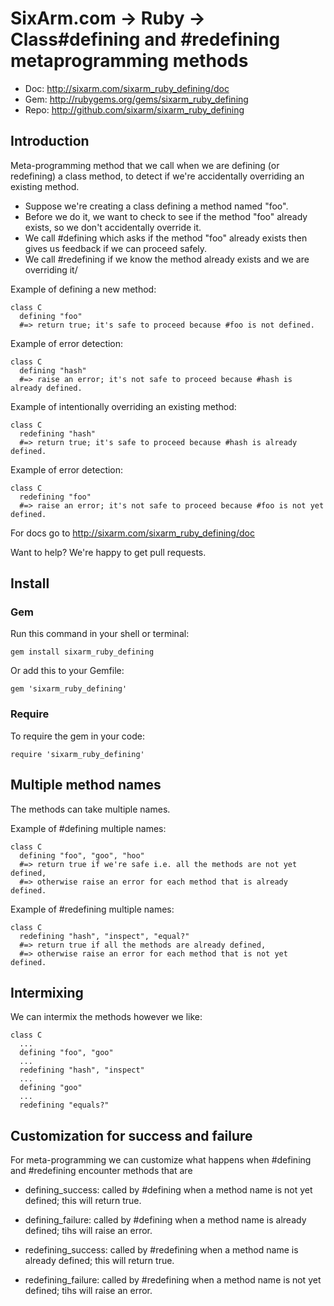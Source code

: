 # SixArm.com → Ruby → <br> Class#defining and #redefining metaprogramming methods

* Doc: <http://sixarm.com/sixarm_ruby_defining/doc>
* Gem: <http://rubygems.org/gems/sixarm_ruby_defining>
* Repo: <http://github.com/sixarm/sixarm_ruby_defining>
<!--header-shut-->


## Introduction

Meta-programming method that we call when we are defining (or redefining) a class method, to detect if we're accidentally overriding an existing method.

  * Suppose we're creating a class defining a method named "foo".
  * Before we do it, we want to check to see if the method "foo" already exists, so we don't accidentally override it.
  * We call #defining which asks if the method "foo" already exists then gives us feedback if we can proceed safely.
  * We call #redefining if we know the method already exists and we are overriding it/

Example of defining a new method:

    class C
      defining "foo" 
      #=> return true; it's safe to proceed because #foo is not defined.

Example of error detection:

    class C
      defining "hash"
      #=> raise an error; it's not safe to proceed because #hash is already defined.

Example of intentionally overriding an existing method:

    class C
      redefining "hash"  
      #=> return true; it's safe to proceed because #hash is already defined.

Example of error detection:

    class C
      redefining "foo"  
      #=> raise an error; it's not safe to proceed because #foo is not yet defined.


For docs go to <http://sixarm.com/sixarm_ruby_defining/doc>

Want to help? We're happy to get pull requests.



<!--install-opent-->

## Install

### Gem

Run this command in your shell or terminal:

    gem install sixarm_ruby_defining

Or add this to your Gemfile:

    gem 'sixarm_ruby_defining'

### Require

To require the gem in your code:

    require 'sixarm_ruby_defining'

<!--install-shut-->


## Multiple method names

The methods can take multiple names.

Example of #defining multiple names:

    class C
      defining "foo", "goo", "hoo"
      #=> return true if we're safe i.e. all the methods are not yet defined,
      #=> otherwise raise an error for each method that is already defined.


Example of #redefining multiple names:

    class C
      redefining "hash", "inspect", "equal?"
      #=> return true if all the methods are already defined,
      #=> otherwise raise an error for each method that is not yet defined.


## Intermixing

We can intermix the methods however we like:

    class C
      ...
      defining "foo", "goo"
      ...
      redefining "hash", "inspect"
      ...
      defining "goo"
      ...
      redefining "equals?"
   

## Customization for success and failure

For meta-programming we can customize what happens when #defining and #redefining encounter methods that are

  * defining_success: called by #defining when a method name is not yet defined; this will return true.

  * defining_failure: called by #defining when a method name is already defined; tihs will raise an error.

  * redefining_success: called by #redefining when a method name is already defined; this will return true.

  * redefining_failure: called by #redefining when a method name is not yet defined; tihs will raise an error.

   
